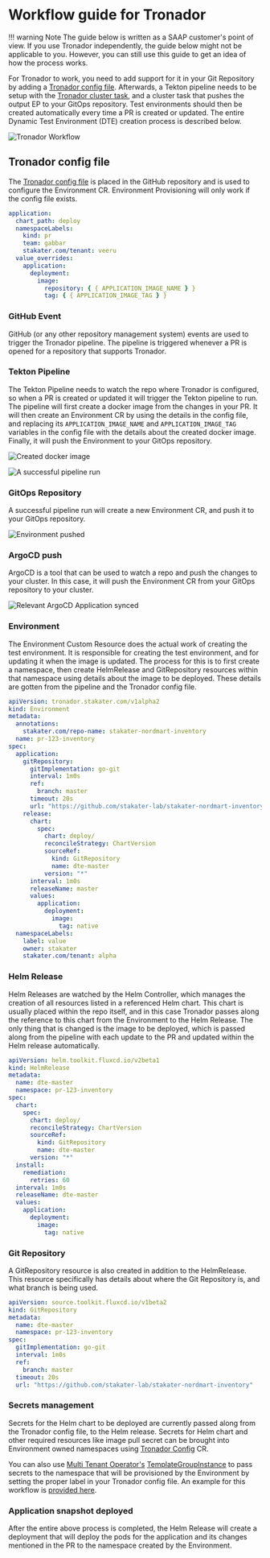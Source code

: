 # Workflow guide for Tronador

!!! warning Note
    The guide below is written as a SAAP customer's point of view. If you use Tronador independently, the guide below might not be applicable to you. However, you can still use this guide to get an idea of how the process works.

For Tronador to work, you need to add support for it in your Git Repository by adding a [Tronador config file](./config_file.md). Afterwards, a Tekton pipeline needs to be setup with the [Tronador cluster task](./cluster_task.md), and a cluster task that pushes the output EP to your GitOps repository. Test environments should then be created automatically every time a PR is created or updated. The entire Dynamic Test Environment (DTE) creation process is described below.

![Tronador Workflow](./images/workflow.png)

## Tronador config file

The [Tronador config file](./config_file.md) is placed in the GitHub repository and is used to configure the Environment CR. Environment Provisioning will only work if the config file exists.

```yaml
application:
  chart_path: deploy
  namespaceLabels:
    kind: pr
    team: gabbar
    stakater.com/tenant: veeru
  value_overrides:
    application:
      deployment:
        image:
          repository: { { APPLICATION_IMAGE_NAME } }
          tag: { { APPLICATION_IMAGE_TAG } }
```

### GitHub Event

GitHub (or any other repository management system) events are used to trigger the Tronador pipeline. The pipeline is triggered whenever a PR is opened for a repository that supports Tronador.

### Tekton Pipeline

The Tekton Pipeline needs to watch the repo where Tronador is configured, so when a PR is created or updated it will trigger the Tekton pipeline to run. The pipeline will first create a docker image from the changes in your PR. It will then create an Environment CR by using the details in the config file, and replacing its `APPLICATION_IMAGE_NAME` and `APPLICATION_IMAGE_TAG` variables in the config file with the details about the created docker image. Finally, it will push the Environment to your GitOps repository.

![Created docker image](./images/pipeline-git.png)

![A successful pipeline run](./images/pipeline.png)

### GitOps Repository

A successful pipeline run will create a new Environment CR, and push it to your GitOps repository.

![Environment pushed](./images/gitops.png)

### ArgoCD push

ArgoCD is a tool that can be used to watch a repo and push the changes to your cluster. In this case, it will push the Environment CR from your GitOps repository to your cluster.

![Relevant ArgoCD Application synced](./images/argocd.png)

### Environment

The Environment Custom Resource does the actual work of creating the test environment. It is responsible for creating the test environment, and for updating it when the image is updated. The process for this is to first create a namespace, then create HelmRelease and GitRepository resources within that namespace using details about the image to be deployed. These details are gotten from the pipeline and the Tronador config file.

```yaml
apiVersion: tronador.stakater.com/v1alpha2
kind: Environment
metadata:
  annotations:
    stakater.com/repo-name: stakater-nordmart-inventory
  name: pr-123-inventory
spec:
  application:
    gitRepository:
      gitImplementation: go-git
      interval: 1m0s
      ref:
        branch: master
      timeout: 20s
      url: "https://github.com/stakater-lab/stakater-nordmart-inventory"
    release:
      chart:
        spec:
          chart: deploy/
          reconcileStrategy: ChartVersion
          sourceRef:
            kind: GitRepository
            name: dte-master
          version: "*"
      interval: 1m0s
      releaseName: master
      values:
        application:
          deployment:
            image:
              tag: native
  namespaceLabels:
    label: value
    owner: stakater
    stakater.com/tenant: alpha
```

### Helm Release

Helm Releases are watched by the Helm Controller, which manages the creation of all resources listed in a referenced Helm chart. This chart is usually placed within the repo itself, and in this case Tronador passes along the reference to this chart from the Environment to the Helm Release. The only thing that is changed is the image to be deployed, which is passed along from the pipeline with each update to the PR and updated within the Helm release automatically.

```yaml
apiVersion: helm.toolkit.fluxcd.io/v2beta1
kind: HelmRelease
metadata:
  name: dte-master
  namespace: pr-123-inventory
spec:
  chart:
    spec:
      chart: deploy/
      reconcileStrategy: ChartVersion
      sourceRef:
        kind: GitRepository
        name: dte-master
      version: "*"
  install:
    remediation:
      retries: 60
  interval: 1m0s
  releaseName: dte-master
  values:
    application:
      deployment:
        image:
          tag: native
```

### Git Repository

A GitRepository resource is also created in addition to the HelmRelease. This resource specifically has details about where the Git Repository is, and what branch is being used.

```yaml
apiVersion: source.toolkit.fluxcd.io/v1beta2
kind: GitRepository
metadata:
  name: dte-master
  namespace: pr-123-inventory
spec:
  gitImplementation: go-git
  interval: 1m0s
  ref:
    branch: master
  timeout: 20s
  url: "https://github.com/stakater-lab/stakater-nordmart-inventory"
```

### Secrets management

Secrets for the Helm chart to be deployed are currently passed along from the Tronador config file, to the Helm release.
Secrets for Helm chart and other required resources like image pull secret can be brought into Environment owned namespaces using [Tronador Config](./tronador_config.md) CR.

You can also use [Multi Tenant Operator's](https://docs.stakater.com/mto/main/index.html) [TemplateGroupInstance](https://docs.stakater.com/mto/latest/kubernetes-resources/template/template-group-instance.html) to pass secrets to the namespace that will be provisioned by the Environment by setting the proper label in your Tronador config file. An example for this workflow is [provided here](https://docs.stakater.com/mto/latest/kubernetes-resources/template/how-to-guides/deploying-templates.html#passing-parameters-to-template-via-templateinstance-templategroupinstance).

### Application snapshot deployed

After the entire above process is completed, the Helm Release will create a deployment that will deploy the pods for the application and its changes mentioned in the PR to the namespace created by the Environment.
